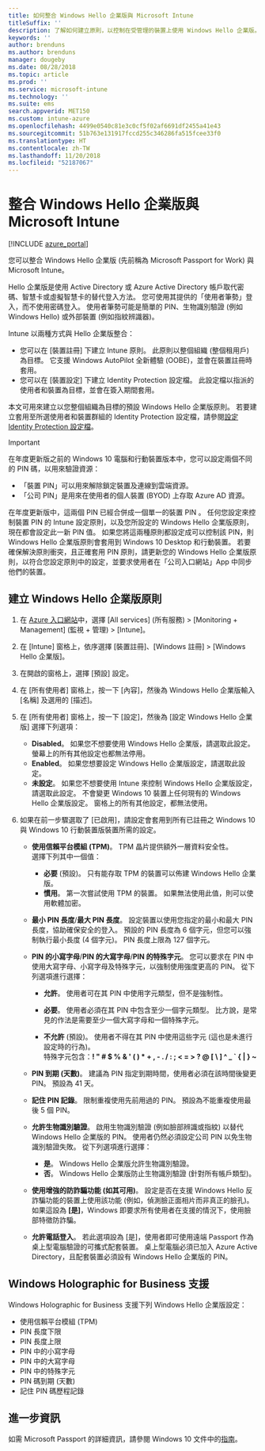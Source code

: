 ```yaml
---
title: 如何整合 Windows Hello 企業版與 Microsoft Intune
titleSuffix: ''
description: 了解如何建立原則，以控制在受管理的裝置上使用 Windows Hello 企業版。
keywords: ''
author: brenduns
ms.author: brenduns
manager: dougeby
ms.date: 08/28/2018
ms.topic: article
ms.prod: ''
ms.service: microsoft-intune
ms.technology: ''
ms.suite: ems
search.appverid: MET150
ms.custom: intune-azure
ms.openlocfilehash: 4499e0540c81e3c0cf5f02af6691df2455a41e43
ms.sourcegitcommit: 51b763e131917fccd255c346286fa515fcee33f0
ms.translationtype: HT
ms.contentlocale: zh-TW
ms.lasthandoff: 11/20/2018
ms.locfileid: "52187067"
---
```

# <a name="integrate-windows-hello-for-business-with-microsoft-intune"></a>整合 Windows Hello 企業版與 Microsoft Intune


[!INCLUDE [azure_portal](./includes/azure_portal.md)]

您可以整合 Windows Hello 企業版 (先前稱為 Microsoft Passport for Work) 與 Microsoft Intune。

 Hello 企業版是使用 Active Directory 或 Azure Active Directory 帳戶取代密碼、智慧卡或虛擬智慧卡的替代登入方法。 您可使用其提供的「使用者筆勢」登入，而不使用密碼登入。 使用者筆勢可能是簡單的 PIN、生物識別驗證 (例如 Windows Hello) 或外部裝置 (例如指紋辨識器)。

Intune 以兩種方式與 Hello 企業版整合：

-   您可以在 [裝置註冊] 下建立 Intune 原則。 此原則以整個組織 (整個租用戶) 為目標。 它支援 Windows AutoPilot 全新體驗 (OOBE)，並會在裝置註冊時套用。 
-  您可以在 [裝置設定] 下建立 Identity Protection 設定檔。 此設定檔以指派的使用者和裝置為目標，並會在簽入期間套用。 

本文可用來建立以您整個組織為目標的預設 Windows Hello 企業版原則。 若要建立套用至所選使用者和裝置群組的 Identity Protection 設定檔，請參閱[設定 Identity Protection 設定檔](identity-protection-configure.md)。  

<!--- -   You can store authentication certificates in the Windows Hello for Business key storage provider (KSP). For more information, see [Secure resource access with certificate profiles in Microsoft Intune](secure-resource-access-with-certificate-profiles.md). --->

> [!IMPORTANT]
> 在年度更新版之前的 Windows 10 電腦和行動裝置版本中，您可以設定兩個不同的 PIN 碼，以用來驗證資源：
> - 「裝置 PIN」可以用來解除鎖定裝置及連線到雲端資源。
> - 「公司 PIN」是用來在使用者的個人裝置 (BYOD) 上存取 Azure AD 資源。
> 
> 在年度更新版中，這兩個 PIN 已經合併成一個單一的裝置 PIN 。
> 任何您設定來控制裝置 PIN 的 Intune 設定原則，以及您所設定的 Windows Hello 企業版原則，現在都會設定此一新 PIN 值。
> 如果您將這兩種原則都設定成可以控制該 PIN，則 Windows Hello 企業版原則會套用到 Windows 10 Desktop 和行動裝置。
> 若要確保解決原則衝突，且正確套用 PIN 原則，請更新您的 Windows Hello 企業版原則，以符合您設定原則中的設定，並要求使用者在「公司入口網站」App 中同步他們的裝置。



## <a name="create-a-windows-hello-for-business-policy"></a>建立 Windows Hello 企業版原則

1. 在 [Azure 入口網站](https://portal.azure.com)中，選擇 [All services] (所有服務) > [Monitoring + Management] (監視 + 管理) > [Intune]。

2. 在 [Intune] 窗格上，依序選擇 [裝置註冊]、[Windows 註冊] > [Windows Hello 企業版]。

3. 在開啟的窗格上，選擇 [預設] 設定。

4. 在 [所有使用者] 窗格上，按一下 [內容]，然後為 Windows Hello 企業版輸入 [名稱] 及選用的 [描述]。

5. 在 [所有使用者] 窗格上，按一下 [設定]，然後為 [設定 Windows Hello 企業版] 選擇下列選項：

    - **Disabled**。 如果您不想要使用 Windows Hello 企業版，請選取此設定。 螢幕上的所有其他設定也都無法停用。
    - **Enabled**。 如果您想要設定 Windows Hello 企業版設定，請選取此設定。
    - **未設定**。 如果您不想要使用 Intune 來控制 Windows Hello 企業版設定，請選取此設定。 不會變更 Windows 10 裝置上任何現有的 Windows Hello 企業版設定。 窗格上的所有其他設定，都無法使用。

6. 如果在前一步驟選取了 [已啟用]，請設定會套用到所有已註冊之 Windows 10 與 Windows 10 行動裝置版裝置所需的設定。

   - **使用信賴平台模組 (TPM)**。 TPM 晶片提供額外一層資料安全性。<br>選擇下列其中一個值：

     - **必要** (預設)。 只有能存取 TPM 的裝置可以佈建 Windows Hello 企業版。
     - **慣用**。 第一次嘗試使用 TPM 的裝置。 如果無法使用此值，則可以使用軟體加密。

   - **最小 PIN 長度**/**最大 PIN 長度**。 設定裝置以使用您指定的最小和最大 PIN 長度，協助確保安全的登入。 預設的 PIN 長度為 6 個字元，但您可以強制執行最小長度 (4 個字元)。 PIN 長度上限為 127 個字元。

   - **PIN 的小寫字母**/**PIN 的大寫字母**/**PIN 的特殊字元**。 您可以要求在 PIN 中使用大寫字母、小寫字母及特殊字元，以強制使用強度更高的 PIN。 從下列選項進行選擇：

     - **允許**。 使用者可在其 PIN 中使用字元類型，但不是強制性。

     - **必要**。 使用者必須在其 PIN 中包含至少一個字元類型。 比方說，是常見的作法是需要至少一個大寫字母和一個特殊字元。

     - **不允許** (預設)。 使用者不得在其 PIN 中使用這些字元  (這也是未進行設定時的行為)。<br>特殊字元包含：**! " # $ % &amp; ' ( ) &#42; + , - . / : ; &lt; = &gt; ? @ [ \ ] ^ _ &#96; { &#124; } ~**

   - **PIN 到期 (天數)**。 建議為 PIN 指定到期時間，使用者必須在該時間後變更 PIN。 預設為 41 天。

   - **記住 PIN 記錄**。 限制重複使用先前用過的 PIN。 預設為不能重複使用最後 5 個 PIN。

   - **允許生物識別驗證**。 啟用生物識別驗證 (例如臉部辨識或指紋) 以替代 Windows Hello 企業版的 PIN。 使用者仍然必須設定公司 PIN 以免生物識別驗證失敗。 從下列選項進行選擇：

     - **是**。 Windows Hello 企業版允許生物識別驗證。
     - **否**。 Windows Hello 企業版防止生物識別驗證 (針對所有帳戶類型)。

   - **使用增強的防詐騙功能 (如其可用)**。 設定是否在支援 Windows Hello 反詐騙功能的裝置上使用該功能 (例如，偵測臉正面相片而非真正的臉孔)。<br>如果這設為 **[是]**，Windows 即要求所有使用者在支援的情況下，使用臉部特徵防詐騙。

   - **允許電話登入**。 若此選項設為 [是]，使用者即可使用遠端 Passport 作為桌上型電腦驗證的可攜式配套裝置。 桌上型電腦必須已加入 Azure Active Directory，且配套裝置必須設有 Windows Hello 企業版的 PIN。

## <a name="windows-holographic-for-business-support"></a>Windows Holographic for Business 支援

Windows Holographic for Business 支援下列 Windows Hello 企業版設定：

- 使用信賴平台模組 (TPM)
- PIN 長度下限
- PIN 長度上限
- PIN 中的小寫字母
- PIN 中的大寫字母
- PIN 中的特殊字元
- PIN 碼到期 (天數)
- 記住 PIN 碼歷程記錄

## <a name="further-information"></a>進一步資訊
如需 Microsoft Passport 的詳細資訊，請參閱 Windows 10 文件中的[指南](https://technet.microsoft.com/library/mt589441.aspx)。
